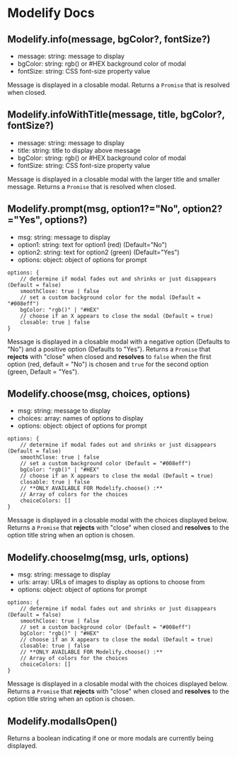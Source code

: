 # Modelify Docs

## Modelify.info(message, bgColor?, fontSize?)

 - message: string: message to display
 - bgColor: string: rgb() or #HEX background color of modal
 - fontSize: string: CSS font-size property value

Message is displayed in a closable modal.
Returns a `Promise` that is resolved when closed.

## Modelify.infoWithTitle(message, title, bgColor?, fontSize?)
 - message: string: message to display
 - title: string: title to display above message
 - bgColor: string: rgb() or #HEX background color of modal
 - fontSize: string: CSS font-size property value

Message is displayed in a closable modal with the larger title and smaller message.
Returns a `Promise` that is resolved when closed.

## Modelify.prompt(msg, option1?="No", option2?="Yes", options?)

 - msg: string: message to display
 - option1: string: text for option1 (red) (Default="No")
 - option2: string: text for option2 (green) (Default="Yes")
 - options: object: object of options for prompt

```
options: {
    // determine if modal fades out and shrinks or just disappears (Default = false)
    smoothClose: true | false
    // set a custom background color for the modal (Default = "#008eff")
    bgColor: "rgb()" | "#HEX"
    // choose if an X appears to close the modal (Default = true)
    closable: true | false
}
```

Message is displayed in a closable modal with a negative option (Defaults to "No") and a positive option (Defaults to "Yes").
Returns a `Promise` that **rejects** with "close" when closed
and **resolves** to `false` when the first option (red, default = "No") is chosen and `true` for the second option (green, Default = "Yes").

## Modelify.choose(msg, choices, options)
 - msg: string: message to display
 - choices: array: names of options to display
 - options: object: object of options for prompt
```
options: {
    // determine if modal fades out and shrinks or just disappears (Default = false)
    smoothClose: true | false
    // set a custom background color (Default = "#008eff")
    bgColor: "rgb()" | "#HEX"
    // choose if an X appears to close the modal (Default = true)
    closable: true | false
    // **ONLY AVAILABLE FOR Modelify.choose() :**
    // Array of colors for the choices
    choiceColors: []
}
```
Message is displayed in a closable modal with the choices displayed below.
Returns a `Promise` that **rejects** with "close" when closed
and **resolves** to the option title string when an option is chosen.

## Modelify.chooseImg(msg, urls, options)
 - msg: string: message to display
 - urls: array: URLs of images to display as options to choose from
 - options: object: object of options for prompt
```
options: {
    // determine if modal fades out and shrinks or just disappears (Default = false)
    smoothClose: true | false
    // set a custom background color (Default = "#008eff")
    bgColor: "rgb()" | "#HEX"
    // choose if an X appears to close the modal (Default = true)
    closable: true | false
    // **ONLY AVAILABLE FOR Modelify.choose() :**
    // Array of colors for the choices
    choiceColors: []
}
```
Message is displayed in a closable modal with the choices displayed below.
Returns a `Promise` that **rejects** with "close" when closed
and **resolves** to the option title string when an option is chosen.

## Modelify.modalIsOpen()
Returns a boolean indicating if one or more modals are currently being displayed.